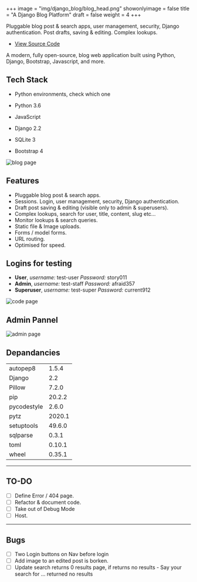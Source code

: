 +++
image = "img/django_blog/blog_head.png"
showonlyimage = false
title = "A Django Blog Platform"
draft = false
weight = 4
+++

Pluggable blog post & search apps, user management, security, Django authentication. Post drafts, saving & editing. Complex lookups.

<!--more-->

- [View Source Code](https://github.com/andybyers21/django-blog-platform)

A modern, fully open-source, blog web application built using Python, Django, Bootstrap, Javascript, and more.

## Tech Stack

- Python environments, check which one

- Python 3.6
- JavaScript
- Django 2.2
- SQLite 3
- Bootstrap 4

![blog page](/img/django_blog/blog_page.png)

## Features

- Pluggable blog post & search apps.
- Sessions. Login, user management, security, Django authentication.
- Draft post saving & editing (visible only to admin & superusers).
- Complex lookups, search for user, title, content, slug etc…
- Monitor lookups & search queries.
- Static file & Image uploads.
- Forms / model forms.
- URL routing.
- Optimised for speed.

## Logins for testing

- **User**, _username:_ test-user _Password:_ story011
- **Admin**, _username:_ test-staff _Password:_ afraid357
- **Superuser**, _username:_ test-super _Password:_ current912

![code page](/img/django_blog/blog_code.png)

## Admin Pannel

![admin page](/img/django_blog/blog_admin.png)

## Depandancies

|             |        |
| ----------- | ------ |
| autopep8    | 1.5.4  |
| Django      | 2.2    |
| Pillow      | 7.2.0  |
| pip         | 20.2.2 |
| pycodestyle | 2.6.0  |
| pytz        | 2020.1 |
| setuptools  | 49.6.0 |
| sqlparse    | 0.3.1  |
| toml        | 0.10.1 |
| wheel       | 0.35.1 |

---

## TO-DO

- [ ] Define Error / 404 page.
- [ ] Refactor & document code.
- [ ] Take out of Debug Mode
- [ ] Host.

---

## Bugs

- [ ] Two Login buttons on Nav before login
- [ ] Add image to an edited post is borken.
- [ ] Update search returns 0 results page, if returns no results - Say your search for … returned no results

